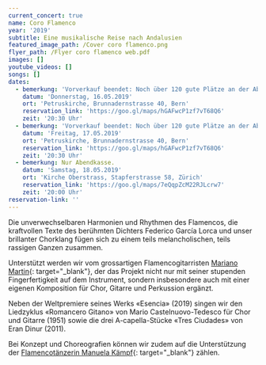 ```yaml
---
current_concert: true
name: Coro Flamenco
year: '2019'
subtitle: Eine musikalische Reise nach Andalusien
featured_image_path: /Cover coro flamenco.png
flyer_path: /Flyer coro flamenco web.pdf
images: []
youtube_videos: []
songs: []
dates:
  - bemerkung: 'Vorverkauf beendet: Noch über 120 gute Plätze an der Abendkasse.'
    datum: 'Donnerstag, 16.05.2019'
    ort: 'Petruskirche, Brunnadernstrasse 40, Bern'
    reservation_link: 'https://goo.gl/maps/hGAFwcP1zf7vT68Q6'
    zeit: '20:30 Uhr'
  - bemerkung: 'Vorverkauf beendet: Noch über 120 gute Plätze an der Abendkasse.'
    datum: 'Freitag, 17.05.2019'
    ort: 'Petruskirche, Brunnadernstrasse 40, Bern'
    reservation_link: 'https://goo.gl/maps/hGAFwcP1zf7vT68Q6'
    zeit: '20:30 Uhr'
  - bemerkung: Nur Abendkasse.
    datum: 'Samstag, 18.05.2019'
    ort: 'Kirche Oberstrass, Stapferstrasse 58, Zürich'
    reservation_link: 'https://goo.gl/maps/7eQqpZcM22RJLcrw7'
    zeit: '20:00 Uhr'
reservation-link: ''
---
```

Die unverwechselbaren Harmonien und Rhythmen des Flamencos, die kraftvollen Texte des ber&uuml;hmten Dichters Federico Garc&iacute;a Lorca und unser brillanter Chorklang f&uuml;gen sich zu einem teils melancholischen, teils rassigen Ganzen zusammen.

Unterst&uuml;tzt werden wir vom grossartigen Flamencogitarristen [Mariano Martin](https://www.youtube.com/watch?v=oQYwD8R9WBA){: target="_blank"}, der das Projekt nicht nur mit seiner stupenden Fingerfertigkeit auf dem Instrument, sondern insbesondere auch mit einer eigenen Komposition f&uuml;r Chor, Gitarre und Perkussion erg&auml;nzt.

Neben der Weltpremiere seines Werks &laquo;Esencia&raquo; (2019) singen wir den Liedzyklus &laquo;Romancero Gitano&raquo; von Mario Castelnuovo-Tedesco f&uuml;r Chor und Gitarre (1951) sowie die drei A-capella-St&uuml;cke &laquo;Tres Ciudades&raquo; von Eran Dinur (2011).

Bei Konzept und Choreografien k&ouml;nnen wir zudem auf die Unterst&uuml;tzung der [Flamencot&auml;nzerin Manuela K&auml;mpf](https://www.flamenco-manuela.ch){: target="_blank"} z&auml;hlen.
